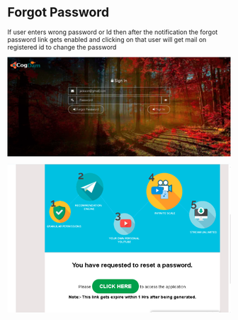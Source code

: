 # Forgot Password

If user enters wrong password or Id then after the notification the forgot password link gets enabled and clicking on that user will get mail on registered id to change the password

![](../.gitbook/assets/image%20%2881%29.png)

![](../.gitbook/assets/image%20%2886%29.png)



